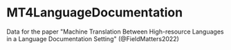 # MT4LanguageDocumentation
Data for the paper "Machine Translation Between High-resource Languages in a Language Documentation Setting" (@FieldMatters2022)
